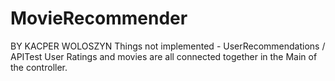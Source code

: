 # MovieRecommender
BY KACPER WOLOSZYN
Things not implemented - UserRecommendations / APITest
User Ratings and movies are all connected together in the Main of the controller.

